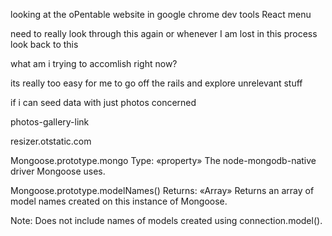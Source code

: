 looking at the oPentable website in google chrome dev tools React menu

need to really look through this again or whenever I am lost in this process look back to this

what am i trying to accomlish right now?

its really too easy for me to go off the rails and explore unrelevant stuff 

if i can seed data with just photos concerned 

<a> photos-gallery-link


resizer.otstatic.com

Mongoose.prototype.mongo
Type:
«property»
The node-mongodb-native driver Mongoose uses.

Mongoose.prototype.modelNames()
Returns:
«Array»
Returns an array of model names created on this instance of Mongoose.

Note:
Does not include names of models created using connection.model().

